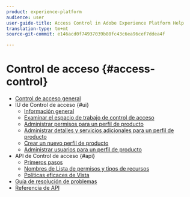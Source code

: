 ```yaml
---
product: experience-platform
audience: user
user-guide-title: Access Control in Adobe Experience Platform Help
translation-type: tm+mt
source-git-commit: e146acd0f74937039b80fc43c6ea96cef7ddea4f

---
```



# Control de acceso {#access-control}

* [Control de acceso general](home.md)
* IU de Control de acceso {#ui}
   * [Información general](ui/overview.md)
   * [Examinar el espacio de trabajo de control de acceso](ui/browse.md)
   * [Administrar permisos para un perfil de producto](ui/permissions.md)
   * [Administrar detalles y servicios adicionales para un perfil de producto](ui/details-and-services.md)
   * [Crear un nuevo perfil de producto](ui/create-profile.md)
   * [Administrar usuarios para un perfil de producto](ui/users.md)
* API de Control de acceso {#api}
   * [Primeros pasos](api/getting-started.md)
   * [Nombres de Lista de permisos y tipos de recursos](api/permissions-and-resource-types.md)
   * [Políticas eficaces de Vista](api/effective-policies.md)
* [Guía de resolución de problemas](troubleshooting-guide.md)
* [Referencia de API](https://www.adobe.io/apis/experienceplatform/home/api-reference.html#!acpdr/swagger-specs/access-control.yaml)